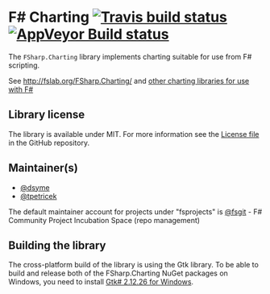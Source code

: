 # F# Charting [![Travis build status](https://travis-ci.org/fslaborg/FSharp.Charting.png)](https://travis-ci.org/fslaborg/FSharp.Charting) [![AppVeyor Build status](https://ci.appveyor.com/api/projects/status/enfmk5gpa6f12tu6/branch/master?svg=true)](https://ci.appveyor.com/project/tpetricek/fsharp-charting/branch/master)

The `FSharp.Charting` library implements charting suitable for use from F# scripting.

See http://fslab.org/FSharp.Charting/ and [other charting libraries for use with F#](http://fsharp.org/guides/data-visualization/)

## Library license

The library is available under MIT. For more information see the [License file](https://github.com/fslaborg/FSharp.Charting/blob/master/LICENSE.md) in the GitHub repository.


## Maintainer(s)

- [@dsyme](https://github.com/dsyme)
- [@tpetricek](https://github.com/tpetricek)

The default maintainer account for projects under "fsprojects" is [@fsgit](https://github.com/fsgit) - F# Community Project Incubation Space (repo management)

## Building the library

The cross-platform build of the library is using the Gtk library. To be able to build and release both of the FSharp.Charting NuGet packages on Windows, you need to install [Gtk# 2.12.26 for Windows](http://download.xamarin.com/GTKforWindows/Windows/gtk-sharp-2.12.26.msi).
